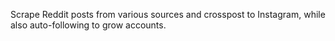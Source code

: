 Scrape Reddit posts from various sources and crosspost to Instagram, while also auto-following to grow accounts.

